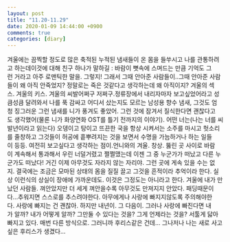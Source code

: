 ```yaml
---
layout: post
title: "11.20-11.29"
date: 2020-01-09 14:44:00 +0900
comments: true 
categories: [diary] 
---
```

겨울에는 끔찍할 정도로 많은 축적된 누적된 냄새들이 온 몸을 들쑤시고 나를 관통하려고 하는데이것에 대해 친구 하나가 말하길 : 바람이 뼛속에 스며드는 만큼 기억도 그런 거라고 아주 로맨틱한 말을. 그렇지! 그래서 그때 안아준 사람들이..그때 안아준 사람들이 왜 아직 안죽었지? 정말로는 죽은 것같다고 생각하는데 왜 아직이지? 겨울의 섹스. 겨울의 키스. 겨울의 씨발어쩌구 저쩌구.정류장에서 내리자마자 보고싶었어라고 성큼성큼 달려와서 나를 푹 감싸고 어디서 샀는지도 모르는 남성용 향수 냄새, 그것도 엄청 징그러운 그런 냄새를 니가 풍겨도 좋았어. 그런 것에 잠겨서 질식한다면 괜찮다고도 생각했어(물론 니가 화양연화 OST를 틀기 전까지의 이야기). 어떤 너는(나는 너를 씨발년이라고 읽는다) 오뎅이고 탕이고 뜨끈한 국을 항상 시켜서는 소주를 마시고 헛소리를 줄창하고 그것들이 허공에 흩뿌려지는 것을 보면서 수명을 가늠하거나 하는 일들이 등등. 여전히 보고싶다고 생각하는 점이.언니와의 겨울. 창상. 뚫린 곳 사이로 바람이 계속해서 통과해서 우린 너덜거렸고 쩔쩔맸는데 이젠 그 중 누군가가 떠났고 다른 누군가도 떠났다! 거긴 이제 아무것도 자라지 않는 자리야. 그런 곳에 게속 있을 수는 없지. 결국에는 조금은 모마된 상태의 몸을 질질 끌고 그것을 흔적이라 추억이라 한다. 실상 이런식의 상실이 장애에 가까운데도. 이것은 그정도는 아니라고 한다. 겨울에 내가 만났던 사람들. 껴안았지만 더 세게 껴안을수록 아무것도 만져지지 안았다. 패딩때문이다...추워지면 스스로를 추스려야한다. 아무에게나 사랑에 빠지지않도록 주의해야한다. 사랑에 빠지는 건 괜찮아. 하지만 내년이. 그 다음이. 그러나 사랑에 빠진다면 내가 알까? 내가 어떻게 알까? 그만둘 수 있다는 것을? 그게 언제라는 것을? 서툴게 닳아빠지고 있다. 매번 다른 방식으로. 그러니까 후리스같은 건데... 그나저나 나는 새로 사고싶은 후리스가 생겼다...



 
